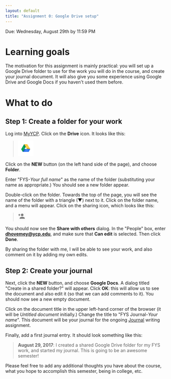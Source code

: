 ```yaml
---
layout: default
title: "Assignment 0: Google Drive setup"
---
```


Due: Wednesday, August 29th by 11:59 PM

# Learning goals

The motivation for this assignment is mainly practical: you will set up a Google Drive folder to use for the work you will do in the course, and create your journal document.  It will also give you some experience using Google Drive and Google Docs if you haven't used them before.

# What to do

## Step 1: Create a folder for your work

Log into [MyYCP](https://my.ycp.edu).  Click on the **Drive** icon.  It looks like this:

> ![Google Drive icon](img/drive.png)

Click on the **NEW** button (on the left hand side of the page), and choose **Folder**.

Enter "FYS-*Your full name*" as the name of the folder (substituting your name as appropriate.)  You should see a new folder appear.

Double-click on the folder.  Towards the top of the page, you will see the name of the folder with a triangle (▼) next to it.  Click on the folder name, and a menu will appear.  Click on the sharing icon, which looks like this:

> ![Sharing icon](img/drive-share.png)

You should now see the **Share with others** dialog.  In the "People" box, enter **dhovemey@ycp.edu**, and make sure that **Can edit** is selected.  Then click **Done**.

By sharing the folder with me, I will be able to see your work, and also comment on it by adding my own edits.

## Step 2: Create your journal

Next, click the **NEW** button, and choose **Google Docs**.  A dialog titled "Create in a shared folder?" will appear.  Click **OK**: this will allow us to see the document and also edit it (so that we can add comments to it).  You should now see a new empty document.

Click on the document title in the upper left-hand corner of the browser (it will be *Untitled document* initially.)  Change the title to "FYS Journal-*Your name*".  This document will be your journal for the ongoing [Journal](assign01.html) writing assignment.

Finally, add a first journal entry.  It should look something like this:

> **August 29, 2017**: I created a shared Google Drive folder for my FYS work, and started my journal.  This is going to be an awesome semester!

Please feel free to add any additional thoughts you have about the course, what you hope to accomplish this semester, being in college, etc.
